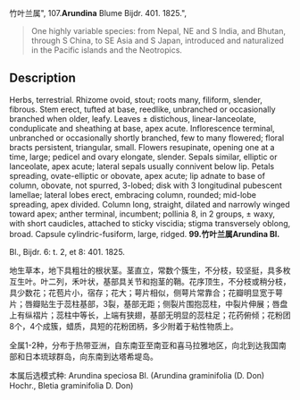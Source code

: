 竹叶兰属",
107.**Arundina** Blume Bijdr. 401. 1825.",

> One highly variable species: from Nepal, NE and S India, and Bhutan, through S China, to SE Asia and S Japan, introduced and naturalized in the Pacific islands and the Neotropics.

## Description
Herbs, terrestrial. Rhizome ovoid, stout; roots many, filiform, slender, fibrous. Stem erect, tufted at base, reedlike, unbranched or occasionally branched when older, leafy. Leaves ± distichous, linear-lanceolate, conduplicate and sheathing at base, apex acute. Inflorescence terminal, unbranched or occasionally shortly branched, few to many flowered; floral bracts persistent, triangular, small. Flowers resupinate, opening one at a time, large; pedicel and ovary elongate, slender. Sepals similar, elliptic or lanceolate, apex acute; lateral sepals usually connivent below lip. Petals spreading, ovate-elliptic or obovate, apex acute; lip adnate to base of column, obovate, not spurred, 3-lobed; disk with 3 longitudinal pubescent lamellae; lateral lobes erect, embracing column, rounded; mid-lobe spreading, apex divided. Column long, straight, dilated and narrowly winged toward apex; anther terminal, incumbent; pollinia 8, in 2 groups, ± waxy, with short caudicles, attached to sticky viscidia; stigma transversely oblong, broad. Capsule cylindric-fusiform, large, ridged.
**99.竹叶兰属Arundina Bl.**

Bl., Bijdr. 6: t. 2, et 8: 401. 1825.

地生草本，地下具粗壮的根状茎。茎直立，常数个簇生，不分枝，较坚挺，具多枚互生叶。叶二列，禾叶状，基部具关节和抱茎的鞘。花序顶生，不分枝或稍分枝，具少数花；花苞片小，宿存；花大；萼片相似，侧萼片常靠合；花瓣明显宽于萼片；唇瓣贴生于蕊柱基部，3裂，基部无距；侧裂片围抱蕊柱，中裂片伸展；唇盘上有纵褶片；蕊柱中等长，上端有狭翅，基部无明显的蕊柱足；花药俯倾；花粉团8个，4个成簇，蜡质，具短的花粉团柄，多少附着于粘性物质上。

全属1-2种，分布于热带亚洲，自东南亚至南亚和喜马拉雅地区，向北到达我国南部和日本琉球群岛，向东南到达塔希堤岛。

本属后选模式种: Arundina speciosa Bl. (Arundina graminifolia (D. Don) Hochr., Bletia graminifolia D. Don)
